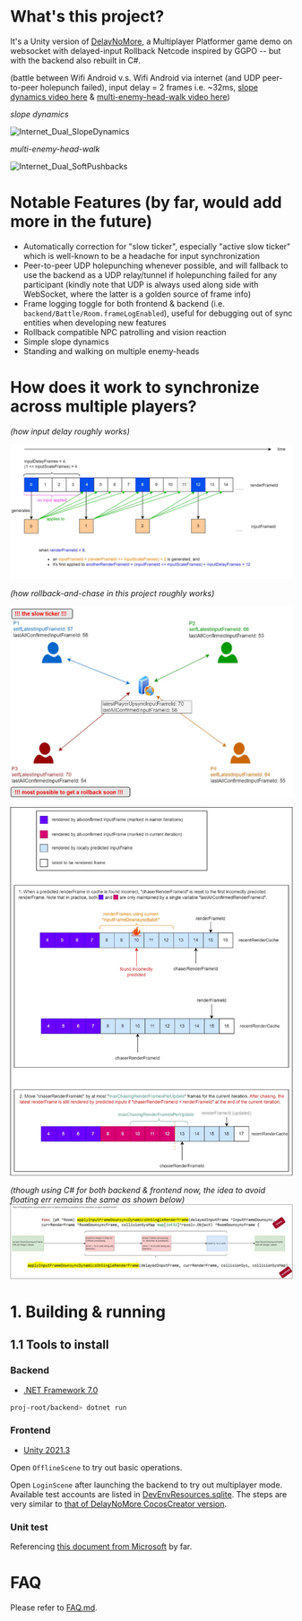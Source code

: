 # What's this project?
It's a Unity version of [DelayNoMore](https://github.com/genxium/DelayNoMore), a Multiplayer Platformer game demo on websocket with delayed-input Rollback Netcode inspired by GGPO -- but with the backend also rebuilt in C#.

(battle between Wifi Android v.s. Wifi Android via internet (and UDP peer-to-peer holepunch failed), input delay = 2 frames i.e. ~32ms, [slope dynamics video here](https://pan.baidu.com/s/1ANH2nlcT09mHFJcuvDPZlA?pwd=ycuk) & [multi-enemy-head-walk video here](https://pan.baidu.com/s/1A1u3d4G943FLmdOFAblTJw?pwd=gez7))

_slope dynamics_

![Internet_Dual_SlopeDynamics](./charts/Internet_Dual_SlopeDynamics.gif)

_multi-enemy-head-walk_

![Internet_Dual_SoftPushbacks](./charts/Internet_Dual_SoftPushbacks.gif)

# Notable Features (by far, would add more in the future)
- Automatically correction for "slow ticker", especially "active slow ticker" which is well-known to be a headache for input synchronization
- Peer-to-peer UDP holepunching whenever possible, and will fallback to use the backend as a UDP relay/tunnel if holepunching failed for any participant (kindly note that UDP is always used along side with WebSocket, where the latter is a golden source of frame info)
- Frame logging toggle for both frontend & backend (i.e. `backend/Battle/Room.frameLogEnabled`), useful for debugging out of sync entities when developing new features
- Rollback compatible NPC patrolling and vision reaction
- Simple slope dynamics 
- Standing and walking on multiple enemy-heads

# How does it work to synchronize across multiple players?
_(how input delay roughly works)_

![input_delay_intro](./charts/InputDelayIntro.jpg)

_(how rollback-and-chase in this project roughly works)_

![server_clients](./charts/ServerClients.jpg)

![rollback_and_chase_intro](./charts/RollbackAndChase.jpg)

_(though using C# for both backend & frontend now, the idea to avoid floating err remains the same as shown below)_
![floating_point_accumulation_err](./charts/AvoidingFloatingPointAccumulationErr.jpg)

# 1. Building & running

## 1.1 Tools to install 
### Backend
- [.NET Framework 7.0](https://dotnet.microsoft.com/en-us/download/dotnet/7.0)
```bash
proj-root/backend> dotnet run
```

### Frontend
- [Unity 2021.3](https://unity.com/releases/editor/qa/lts-releases)

Open `OfflineScene` to try out basic operations.

Open `LoginScene` after launching the backend to try out multiplayer mode. Available test accounts are listed in [DevEnvResources.sqlite](./backend/DevEnvResources.sqlite). The steps are very similar to [that of DelayNoMore CocosCreator version](https://github.com/genxium/DelayNoMore#frontend-2).

### Unit test
Referencing [this document from Microsoft](https://learn.microsoft.com/en-us/dotnet/core/testing/unit-testing-with-dotnet-test) by far.

# FAQ
Please refer to [FAQ.md](FAQ.md).
